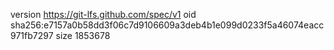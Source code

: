 version https://git-lfs.github.com/spec/v1
oid sha256:e7157a0b58dd3f06c7d9106609a3deb4b1e099d0233f5a46074eacc971fb7297
size 1853678
